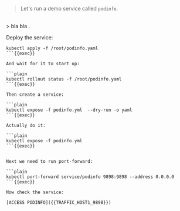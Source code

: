 
> Let's run a demo service called `podinfo`.
<br>
> bla bla .

Deploy the service:

```plain
kubectl apply -f /root/podinfo.yaml
```{{exec}}

And wait for it to start up:

```plain
kubectl rollout status -f /root/podinfo.yaml
```{{exec}}

Then create a service:

```plain
kubectl expose -f podinfo.yml  --dry-run -o yaml
```{{exec}}

Actually do it:

```plain
kubectl expose -f podinfo.yml
```{{exec}}


Next we need to run port-forward:

```plain
kubectl port-forward service/podinfo 9898:9898 --address 0.0.0.0
```{{exec}}

Now check the service:

[ACCESS PODINFO]({{TRAFFIC_HOST1_9898}})